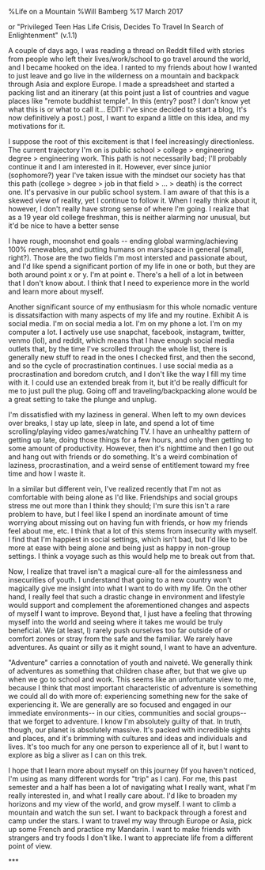 %Life on a Mountain
%Will Bamberg
%17 March 2017

or "Privileged Teen Has Life Crisis, Decides To Travel In Search of Enlightenment"
(v.1.1)

A couple of days ago, I was reading a thread on Reddit filled with stories from people who left their lives/work/school to go travel around the world, and I became hooked on the idea. I  ranted to my friends about how I wanted to just leave and go live in the wilderness on a mountain and backpack through Asia and explore Europe. I made a spreadsheet and started a packing list and an itinerary (at this point just a list of countries and vague places like "remote buddhist temple". In this (entry? post? I don't know yet what this is or what to call it... EDIT: I've since decided to start a blog, It's now definitively a post.) post, I want to expand a little on this idea, and my motivations for it. 

I suppose the root of this excitement is that I feel increasingly directionless. The current trajectory I'm on is public school > college > engineering degree > engineering work. This path is not necessarily bad; I'll probably continue it and I am interested in it. However, ever since junior (sophomore?) year I've taken issue with the mindset our society has that this path (college > degree > job in that field > ... > death) is the correct one. It's pervasive in our public school system. I am aware of that this is a skewed view of reality, yet I continue to follow it. When I really think about it, however, I don't really have strong sense of where I'm going. I realize that as a 19 year old college freshman, this is neither alarming nor unusual, but it'd be nice to have a better sense

I have rough, moonshot end goals -- ending global warming/achieving 100% renewables, and putting humans on mars/space in general (small, right?). Those are the two fields I'm most intersted and passionate about, and I'd like spend a significant portion of my life in one or both, but they are both around point x or y. I'm at point e. There's a hell of a lot in between that I don't know about. I think that I need to experience more in the world and learn more about myself. 

Another significant source of my enthusiasm for this whole nomadic venture is dissatsifaction with many aspects of my life and my routine. Exhibit A is social media. I'm on social media a lot. I'm on my phone a lot. I'm on my computer a lot. I actively use use snapchat, facebook, instagram, twitter, venmo (lol), and reddit, which means that I have enough social media outlets that, by the time I've scrolled through the whole list, there is generally new stuff to read in the ones I checked first, and then the second, and so the cycle of procrastination continues. I use social media as a procrastination and boredom crutch, and I don't like the way I fill my time with it. I could use an extended break from it, but it'd be really difficult for me to just pull the plug. Going off and traveling/backpacking alone would be a great setting to take the plunge and unplug. 

I'm dissatisfied with my laziness in general. When left to my own devices over breaks, I stay up late, sleep in late, and spend a lot of time scrolling/playing video games/watching TV. I have an unhealthy pattern of getting up late, doing those things for a few hours, and only then getting to some amount of productivity. However, then it's nighttime and then I go out and hang out with friends or do something. It's a weird combination of laziness, procrastination, and a weird sense of entitlement toward my free time and how I waste it. 

In a similar but different vein, I've realized recently that I'm not as comfortable with being alone as I'd like. Friendships and social groups stress me out more than I think they should;  I'm sure this isn't a rare problem to have, but I feel like I spend an inordinate amount of time worrying about missing out on having fun with friends, or how my friends feel about me, etc. I think that a lot of this stems from insecurity with myself. I find that I'm happiest in social settings, which isn't bad, but I'd like to be more at ease with being alone and being just as happy in non-group settings. I think a voyage such as this would help me to break out from that. 

Now, I realize that travel isn't a magical cure-all for the aimlessness and insecurities of youth. I understand that going to a new country won't magically give me insight into what I want to do with my life. On the other hand, I really feel that such a drastic change in environment and lifestyle would support and complement the aforementioned changes and aspects of myself I want to improve. Beyond that, I just have a feeling that throwing myself into the world and seeing where it takes me would be truly beneficial. We (at least, I) rarely push ourselves too far outside of or comfort zones or stray from the safe and the familiar. We rarely have adventures. As quaint or silly as it might sound, I want to have an adventure. 

"Adventure" carries a connotation of youth and naiveté. We generally think of adventures as something that children chase after, but that we give up when we go to school and work. This seems like an unfortunate view to me, because I think that most important characteristic of adventure is something we could all do with more of: experiencing something new for the sake of experiencing it. We are generally are so focused and engaged in our immediate environments-- in our cities,  communities and social groups-- that we forget to adventure. I know I'm absolutely guilty of that. In truth, though, our planet is absolutely massive. It's packed with incredible sights and places, and it's brimming with cultures and ideas and individuals and lives. It's too much for any one person to experience all of it, but I want to explore as big a sliver as I can on this trek.  

I hope that I learn more about myself on this journey (If you haven't noticed, I'm using as many different words for "trip" as I can). For me, this past semester and a half has been a lot of navigating what I really want, what I'm really interested in, and what I really care about. I'd like to broaden my horizons and my view of the world, and grow myself. I want to climb a mountain and watch the sun set. I want to backpack through a forest and camp under the stars. I want to travel my way through Europe or Asia, pick up some French and practice my Mandarin. I want to make friends with strangers and try foods I don't like. I want to appreciate life from a different point of view. 

\*\*\*